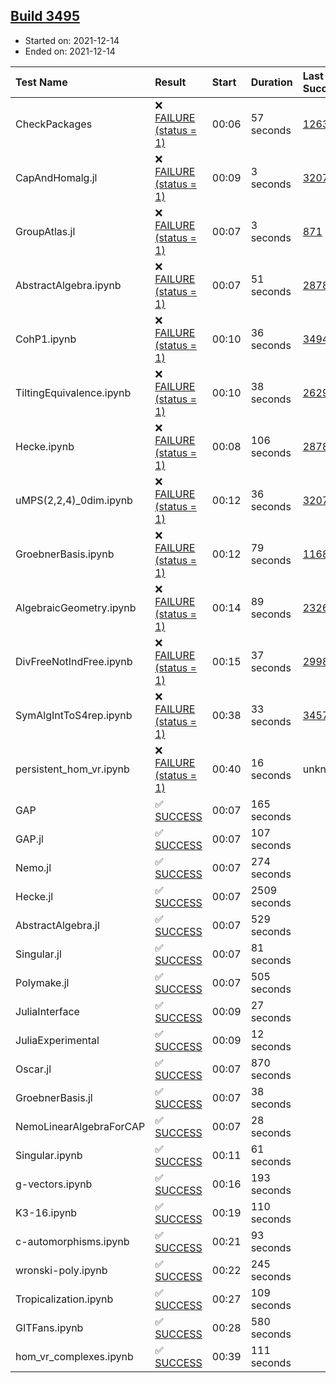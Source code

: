 ## [Build 3495](https://oscarci.mathematik.uni-kl.de/job/oscar-stable/3495/)

* Started on: 2021-12-14
* Ended on: 2021-12-14

| Test Name    | Result | Start | Duration | Last Success | First Failure |
|:-------------|:-------|:------|:---------|:-------------|:--------------|
| CheckPackages | ❌ [FAILURE (status = 1)](https://oscarci.mathematik.uni-kl.de/job/oscar-stable/3495/artifact/logs/build-3495/CheckPackages.log) | 00:06 | 57 seconds | [1263](https://oscarci.mathematik.uni-kl.de/job/oscar-stable/1263/) | [1264](https://oscarci.mathematik.uni-kl.de/job/oscar-stable/1264/) |
| CapAndHomalg.jl | ❌ [FAILURE (status = 1)](https://oscarci.mathematik.uni-kl.de/job/oscar-stable/3495/artifact/logs/build-3495/CapAndHomalg.jl.log) | 00:09 | 3 seconds | [3207](https://oscarci.mathematik.uni-kl.de/job/oscar-stable/3207/) | [3208](https://oscarci.mathematik.uni-kl.de/job/oscar-stable/3208/) |
| GroupAtlas.jl | ❌ [FAILURE (status = 1)](https://oscarci.mathematik.uni-kl.de/job/oscar-stable/3495/artifact/logs/build-3495/GroupAtlas.jl.log) | 00:07 | 3 seconds | [871](https://oscarci.mathematik.uni-kl.de/job/oscar-stable/871/) | [872](https://oscarci.mathematik.uni-kl.de/job/oscar-stable/872/) |
| AbstractAlgebra.ipynb | ❌ [FAILURE (status = 1)](https://oscarci.mathematik.uni-kl.de/job/oscar-stable/3495/artifact/logs/build-3495/AbstractAlgebra.ipynb.log) | 00:07 | 51 seconds | [2878](https://oscarci.mathematik.uni-kl.de/job/oscar-stable/2878/) | [2879](https://oscarci.mathematik.uni-kl.de/job/oscar-stable/2879/) |
| CohP1.ipynb | ❌ [FAILURE (status = 1)](https://oscarci.mathematik.uni-kl.de/job/oscar-stable/3495/artifact/logs/build-3495/CohP1.ipynb.log) | 00:10 | 36 seconds | [3494](https://oscarci.mathematik.uni-kl.de/job/oscar-stable/3494/) | [3495](https://oscarci.mathematik.uni-kl.de/job/oscar-stable/3495/) |
| TiltingEquivalence.ipynb | ❌ [FAILURE (status = 1)](https://oscarci.mathematik.uni-kl.de/job/oscar-stable/3495/artifact/logs/build-3495/TiltingEquivalence.ipynb.log) | 00:10 | 38 seconds | [2629](https://oscarci.mathematik.uni-kl.de/job/oscar-stable/2629/) | [2630](https://oscarci.mathematik.uni-kl.de/job/oscar-stable/2630/) |
| Hecke.ipynb | ❌ [FAILURE (status = 1)](https://oscarci.mathematik.uni-kl.de/job/oscar-stable/3495/artifact/logs/build-3495/Hecke.ipynb.log) | 00:08 | 106 seconds | [2878](https://oscarci.mathematik.uni-kl.de/job/oscar-stable/2878/) | [2879](https://oscarci.mathematik.uni-kl.de/job/oscar-stable/2879/) |
| uMPS(2,2,4)_0dim.ipynb | ❌ [FAILURE (status = 1)](https://oscarci.mathematik.uni-kl.de/job/oscar-stable/3495/artifact/logs/build-3495/uMPS-2-2-4-_0dim.ipynb.log) | 00:12 | 36 seconds | [3207](https://oscarci.mathematik.uni-kl.de/job/oscar-stable/3207/) | [3208](https://oscarci.mathematik.uni-kl.de/job/oscar-stable/3208/) |
| GroebnerBasis.ipynb | ❌ [FAILURE (status = 1)](https://oscarci.mathematik.uni-kl.de/job/oscar-stable/3495/artifact/logs/build-3495/GroebnerBasis.ipynb.log) | 00:12 | 79 seconds | [1168](https://oscarci.mathematik.uni-kl.de/job/oscar-stable/1168/) | [1169](https://oscarci.mathematik.uni-kl.de/job/oscar-stable/1169/) |
| AlgebraicGeometry.ipynb | ❌ [FAILURE (status = 1)](https://oscarci.mathematik.uni-kl.de/job/oscar-stable/3495/artifact/logs/build-3495/AlgebraicGeometry.ipynb.log) | 00:14 | 89 seconds | [2326](https://oscarci.mathematik.uni-kl.de/job/oscar-stable/2326/) | [2327](https://oscarci.mathematik.uni-kl.de/job/oscar-stable/2327/) |
| DivFreeNotIndFree.ipynb | ❌ [FAILURE (status = 1)](https://oscarci.mathematik.uni-kl.de/job/oscar-stable/3495/artifact/logs/build-3495/DivFreeNotIndFree.ipynb.log) | 00:15 | 37 seconds | [2998](https://oscarci.mathematik.uni-kl.de/job/oscar-stable/2998/) | [2999](https://oscarci.mathematik.uni-kl.de/job/oscar-stable/2999/) |
| SymAlgIntToS4rep.ipynb | ❌ [FAILURE (status = 1)](https://oscarci.mathematik.uni-kl.de/job/oscar-stable/3495/artifact/logs/build-3495/SymAlgIntToS4rep.ipynb.log) | 00:38 | 33 seconds | [3457](https://oscarci.mathematik.uni-kl.de/job/oscar-stable/3457/) | [3458](https://oscarci.mathematik.uni-kl.de/job/oscar-stable/3458/) |
| persistent_hom_vr.ipynb | ❌ [FAILURE (status = 1)](https://oscarci.mathematik.uni-kl.de/job/oscar-stable/3495/artifact/logs/build-3495/persistent_hom_vr.ipynb.log) | 00:40 | 16 seconds | unknown | unknown |
| GAP | ✅ [SUCCESS](https://oscarci.mathematik.uni-kl.de/job/oscar-stable/3495/artifact/logs/build-3495/GAP.log) | 00:07 | 165 seconds |  |  |
| GAP.jl | ✅ [SUCCESS](https://oscarci.mathematik.uni-kl.de/job/oscar-stable/3495/artifact/logs/build-3495/GAP.jl.log) | 00:07 | 107 seconds |  |  |
| Nemo.jl | ✅ [SUCCESS](https://oscarci.mathematik.uni-kl.de/job/oscar-stable/3495/artifact/logs/build-3495/Nemo.jl.log) | 00:07 | 274 seconds |  |  |
| Hecke.jl | ✅ [SUCCESS](https://oscarci.mathematik.uni-kl.de/job/oscar-stable/3495/artifact/logs/build-3495/Hecke.jl.log) | 00:07 | 2509 seconds |  |  |
| AbstractAlgebra.jl | ✅ [SUCCESS](https://oscarci.mathematik.uni-kl.de/job/oscar-stable/3495/artifact/logs/build-3495/AbstractAlgebra.jl.log) | 00:07 | 529 seconds |  |  |
| Singular.jl | ✅ [SUCCESS](https://oscarci.mathematik.uni-kl.de/job/oscar-stable/3495/artifact/logs/build-3495/Singular.jl.log) | 00:07 | 81 seconds |  |  |
| Polymake.jl | ✅ [SUCCESS](https://oscarci.mathematik.uni-kl.de/job/oscar-stable/3495/artifact/logs/build-3495/Polymake.jl.log) | 00:07 | 505 seconds |  |  |
| JuliaInterface | ✅ [SUCCESS](https://oscarci.mathematik.uni-kl.de/job/oscar-stable/3495/artifact/logs/build-3495/JuliaInterface.log) | 00:09 | 27 seconds |  |  |
| JuliaExperimental | ✅ [SUCCESS](https://oscarci.mathematik.uni-kl.de/job/oscar-stable/3495/artifact/logs/build-3495/JuliaExperimental.log) | 00:09 | 12 seconds |  |  |
| Oscar.jl | ✅ [SUCCESS](https://oscarci.mathematik.uni-kl.de/job/oscar-stable/3495/artifact/logs/build-3495/Oscar.jl.log) | 00:07 | 870 seconds |  |  |
| GroebnerBasis.jl | ✅ [SUCCESS](https://oscarci.mathematik.uni-kl.de/job/oscar-stable/3495/artifact/logs/build-3495/GroebnerBasis.jl.log) | 00:07 | 38 seconds |  |  |
| NemoLinearAlgebraForCAP | ✅ [SUCCESS](https://oscarci.mathematik.uni-kl.de/job/oscar-stable/3495/artifact/logs/build-3495/NemoLinearAlgebraForCAP.log) | 00:07 | 28 seconds |  |  |
| Singular.ipynb | ✅ [SUCCESS](https://oscarci.mathematik.uni-kl.de/job/oscar-stable/3495/artifact/logs/build-3495/Singular.ipynb.log) | 00:11 | 61 seconds |  |  |
| g-vectors.ipynb | ✅ [SUCCESS](https://oscarci.mathematik.uni-kl.de/job/oscar-stable/3495/artifact/logs/build-3495/g-vectors.ipynb.log) | 00:16 | 193 seconds |  |  |
| K3-16.ipynb | ✅ [SUCCESS](https://oscarci.mathematik.uni-kl.de/job/oscar-stable/3495/artifact/logs/build-3495/K3-16.ipynb.log) | 00:19 | 110 seconds |  |  |
| c-automorphisms.ipynb | ✅ [SUCCESS](https://oscarci.mathematik.uni-kl.de/job/oscar-stable/3495/artifact/logs/build-3495/c-automorphisms.ipynb.log) | 00:21 | 93 seconds |  |  |
| wronski-poly.ipynb | ✅ [SUCCESS](https://oscarci.mathematik.uni-kl.de/job/oscar-stable/3495/artifact/logs/build-3495/wronski-poly.ipynb.log) | 00:22 | 245 seconds |  |  |
| Tropicalization.ipynb | ✅ [SUCCESS](https://oscarci.mathematik.uni-kl.de/job/oscar-stable/3495/artifact/logs/build-3495/Tropicalization.ipynb.log) | 00:27 | 109 seconds |  |  |
| GITFans.ipynb | ✅ [SUCCESS](https://oscarci.mathematik.uni-kl.de/job/oscar-stable/3495/artifact/logs/build-3495/GITFans.ipynb.log) | 00:28 | 580 seconds |  |  |
| hom_vr_complexes.ipynb | ✅ [SUCCESS](https://oscarci.mathematik.uni-kl.de/job/oscar-stable/3495/artifact/logs/build-3495/hom_vr_complexes.ipynb.log) | 00:39 | 111 seconds |  |  |
